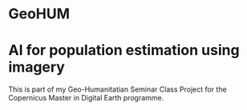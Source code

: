 # GeoHUM
<h1/> AI for population estimation using imagery </h1>
This is part of my Geo-Humanitatian Seminar Class Project for the Copernicus Master in Digital Earth programme.

